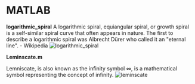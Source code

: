 # MATLAB
**logarithmic_spiral**
A logarithmic spiral, equiangular spiral, or growth spiral is a self-similar spiral curve that often appears in nature. The first to describe a logarithmic spiral was Albrecht Dürer who called it an "eternal line". - Wikipedia
![logarithmic_spiral](https://user-images.githubusercontent.com/62376291/150620024-d8dd5266-dce7-4bcd-93d9-d0effeb90b9b.jpg)


**Leminscate.m**

Lemniscate, is also known as the infinity symbol ∞, is a mathematical symbol representing the concept of infinity.
![leminscate](https://user-images.githubusercontent.com/62376291/150619970-143b39c6-a9f4-44ee-a03d-dd6875a201af.jpg)
